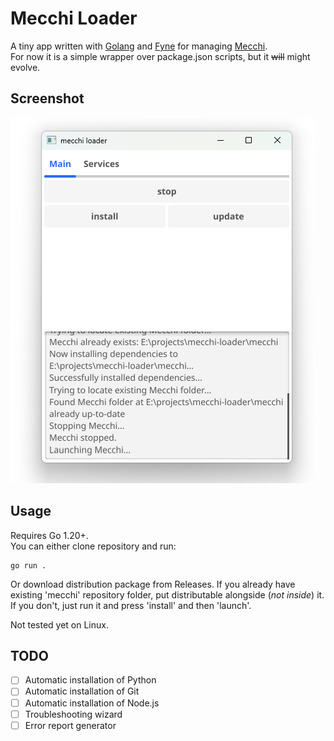 # Mecchi Loader

A tiny app written with [Golang](https://go.dev/) and [Fyne](https://github.com/fyne-io/fyne) for managing [Mecchi](https://github.com/seruva19/mecchi).  
For now it is a simple wrapper over package.json scripts, but it ~~will~~ might evolve.

## Screenshot

![img](/images/mecchi-loader.png)

## Usage

Requires Go 1.20+.  
You can either clone repository and run:

```
go run .
```

Or download distribution package from Releases. If you already have existing 'mecchi' repository folder, put distributable alongside (_not inside_) it. If you don't, just run  it and press 'install' and then 'launch'.

Not tested yet on Linux.

## TODO

- [ ] Automatic installation of Python 
- [ ] Automatic installation of Git
- [ ] Automatic installation of Node.js
- [ ] Troubleshooting wizard
- [ ] Error report generator